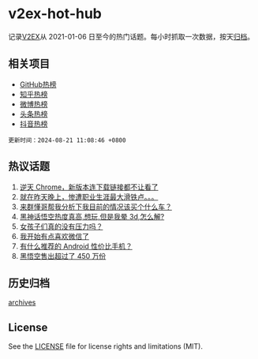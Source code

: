 # v2ex-hot-hub

 记录[V2EX](https://www.v2ex.com/)从 2021-01-06 日至今的热门话题。每小时抓取一次数据，按天[归档](archives)。
 
 ## 相关项目

- [GitHub热榜](https://github.com/snaildev/github-hot-hub)
- [知乎热榜](https://github.com/snaildev/zhihu-hot-hub)
- [微博热榜](https://github.com/snaildev/weibo-hot-hub)
- [头条热榜](https://github.com/snaildev/toutiao-hot-hub)
- [抖音热榜](https://github.com/snaildev/douyin-hot-hub)


 `更新时间：2024-08-21 11:08:46 +0800`

## 热议话题

1. [逆天 Chrome，新版本连下载链接都不让看了](https://www.v2ex.com/t/1066450)
1. [就在昨天晚上，惨遭职业生涯最大滑铁卢。。。](https://www.v2ex.com/t/1066618)
1. [来群懂哥帮我分析下我目前的情况该买个什么车？](https://www.v2ex.com/t/1066410)
1. [黑神话悟空热度真高,想玩,但是我晕 3d,怎么解?](https://www.v2ex.com/t/1066421)
1. [女孩子们真的没有压力吗？](https://www.v2ex.com/t/1066593)
1. [我开始有点喜欢微信了](https://www.v2ex.com/t/1066554)
1. [有什么推荐的 Android 性价比手机？](https://www.v2ex.com/t/1066367)
1. [黑悟空售出超过了 450 万份](https://www.v2ex.com/t/1066615)

## 历史归档

[archives](archives)

## License

See the [LICENSE](LICENSE) file for license rights and limitations (MIT).

